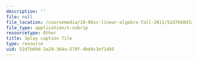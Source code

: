 ```yaml
---
description: ''
file: null
file_location: /coursemedia/18-06sc-linear-algebra-fall-2011/52d7b60d3a29364a570f4bd4c3ef14b5_TSdXJw83kyA.srt
file_type: application/x-subrip
resourcetype: Other
title: 3play caption file
type: resource
uid: 52d7b60d-3a29-364a-570f-4bd4c3ef14b5
---
```

